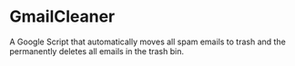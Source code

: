 # GmailCleaner
A Google Script that automatically moves all spam emails to trash and the permanently deletes all emails in the trash bin.
